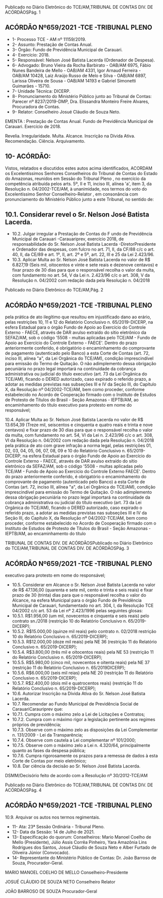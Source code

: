 Publicado  no  Diário  Eletrônico do TCE/AM,TRIBUNAL DE CONTAS DIV. DE ACÓRDÃOSPág. 1

## ACÓRDÃO Nº659/2021 -TCE -TRIBUNAL PLENO

- 1- Processo TCE - AM nº 11159/2019.
- 2- Assunto: Prestação de Contas Anual.
- 3- Órgão: Fundo de Previdência Municipal de Carauari.
- 4- Exercício: 2018.
- 5- Responsável: Nelson José Batista Lacerda (Ordenador de Despesa).
- 6- Advogado: Bruno Vieira da Rocha Barbirato - OAB/AM 6975, Fábio Nunes Bandeira de Mello - OAB/AM 4331, Igor Arnaud Ferreira - OAB/AM 10428, Laiz Araújo Russo de Melo e Silva - OAB/AM 6897, Larissa Oliveira de Sousa - OAB/AM 14193 e Gabriel Simonetti Guimarães - 15710.
- 7- Unidade Técnica: DICERP.
- 8- Pronunciamento  do  Ministério  Público  junto  ao  Tribunal  de  Contas: Parecer  nº 8237/2019-DMP, Dra. Elissandra Monteiro Freire Alvares, Procuradora de Contas.
- 9- Relator: Conselheiro Josué Cláudio de Souza Neto.

EMENTA : Prestação  de  Contas  Anual.  Fundo  de Previdência  Municipal  de  Carauari.  Exercício  de 2018.

Revelia. Irregularidade. Multa. Alcance. Inscrição na Dívida Ativa. Recomendação. Ciência. Arquivamento.

## 10-  ACÓRDÃO:

Vistos, relatados e discutidos estes autos acima identificados, ACORDAM os Excelentíssimos Senhores Conselheiros do Tribunal de Contas do Estado do Amazonas, reunidos em Sessão do Tribunal Pleno , no exercício da competência atribuída pelos arts. 5º, II e 11, inciso III, alínea 'a', item 3, da Resolução n. 04/2002-TCE/AM, à unanimidade, nos termos do voto do Excelentíssimo Senhor Conselheiro-Relator , em consonância com pronunciamento do Ministério Público junto a este Tribunal, no sentido de:

## 10.1. Considerar revel o Sr. Nelson José Batista Lacerda.

- 10.2.  Julgar irregular a Prestação  de  Contas  do F undo  de  Previdência Municipal de Carauari -Carauariprev, exercício 2018, de responsabilidade do Sr. Nelson José Batista Lacerda -DiretorPresidente e Ordenador das despesas, com fulcro no art. 71, II, da CF/88 c/c o art. 40, II, da CE/89 e art. 1º, II, art. 2º e 5º, art. 22, III e 25 da Lei 2.423/96.
- 10.3. Aplicar Multa ao Sr. Nelson  José  Batista  Lacerda no  valor de R$ 6.827,19 (Seis mil, oitocentos  e  vinte e sete  reais e dezenove centavos) e fixar prazo de 30 dias para que o responsável recolha o valor da multa, com fundamento no art. 54, V da Lei n. 2.423/96 c/c o art. 308, V da Resolução n. 04/2002 com redação dada pela Resolução n. 04/2018

Publicado  no  Diário  Eletrônico do TCE/AM,Pág. 2

## ACÓRDÃO Nº659/2021 -TCE -TRIBUNAL PLENO

pela prática de ato ilegítimo que resultou em injustificado dano ao erário, pelas restrições 10, 11 e 12 do Relatório Conclusivo n. 65/2019-DICERP, na esfera Estadual para o órgão Fundo de Apoio ao Exercício do Controle Externo - FAECE, através de DAR avulso extraído do sítio eletrônico da SEFAZ/AM, sob o código '5508 - multas aplicadas pelo TCE/AM - Fundo de  Apoio  ao  Exercício  do  Controle  Externo  -  FAECE'.  Dentro  do  prazo anteriormente conferido, é obrigatório o encaminhamento do comprovante de pagamento (autenticado pelo Banco) a esta Corte de Contas (art. 72, inciso III, alínea "a", da Lei Orgânica do TCE/AM), condição imprescindível para emissão do Termo de Quitação. O não adimplemento dessa obrigação pecuniária no prazo legal importará na continuidade da cobrança  administrativa  ou  judicial  do  título  executivo  (art.  73  da  Lei Orgânica  do  TCE/AM),  ficando  o  DERED  autorizado,  caso  expirado  o referido prazo, a adotar as medidas previstas nas subseções III e IV da Seção III,  do  Capítulo  X,  da  Resolução  nº  04/2002-TCE/AM,  bem  como proceder, conforme estabelecido no Acordo de Cooperação firmado com o Instituto de Estudos de Protesto de Títulos do Brasil - Seção Amazonas -  IEPTB/AM,  ao  encaminhamento  do  título  executivo  para  protesto  em nome do responsável;

10.4. Aplicar Multa ao Sr. Nelson  José  Batista  Lacerda no valor de R$ 13.654,39 (Treze mil, seiscentos e cinquenta e quatro reais e trinta e nove centavos) e fixar prazo de 30 dias para que o responsável recolha o valor da multa, com fundamento no art. 54, VI da Lei n. 2.423/96 c/c o art. 308,  VI  da  Resolução  n.  04/2002  com  redação  dada  pela  Resolução  n. 04/2018  pela  prática  de  ato  com  grave  infração  a  norma  legal,  pelas restrições 01, 02, 03, 04, 05, 06, 07, 08, 09 e 10 do Relatório Conclusivo n. 65/2019-DICERP, na esfera Estadual para o órgão Fundo de Apoio ao Exercício do Controle Externo - FAECE, através de DAR avulso extraído do sítio eletrônico da SEFAZ/AM, sob o código '5508 - multas aplicadas pelo  TCE/AM  -  Fundo  de  Apoio  ao  Exercício  do  Controle  Externo  FAECE'.  Dentro  do  prazo  anteriormente  conferido, é obrigatório o encaminhamento do comprovante de pagamento (autenticado pelo Banco)  a  esta  Corte  de  Contas  (art.  72,  inciso  III,  alínea  "a",  da  Lei Orgânica do TCE/AM), condição imprescindível para emissão do Termo de Quitação. O não adimplemento dessa obrigação pecuniária no prazo legal importará na continuidade da cobrança administrativa ou judicial do título  executivo (art.  73 da  Lei Orgânica do TCE/AM), ficando o DERED autorizado, caso expirado o referido prazo, a adotar as medidas previstas nas  subseções  III  e  IV  da  Seção  III,  do  Capítulo  X,  da  Resolução  nº 04/2002-TCE/AM, bem como proceder, conforme estabelecido no Acordo de Cooperação firmado com o Instituto de Estudos de Protesto de Títulos do Brasil  -  Seção  Amazonas - IEPTB/AM, ao encaminhamento do título

TRIBUNAL DE CONTAS DIV. DE ACÓRDÃOSPublicado  no  Diário  Eletrônico do TCE/AM,TRIBUNAL DE CONTAS DIV. DE ACÓRDÃOSPág. 3

## ACÓRDÃO Nº659/2021 -TCE -TRIBUNAL PLENO

executivo para protesto em nome do responsável;

- 10.5. Considerar em Alcance o Sr.  Nelson José Batista Lacerda no  valor de R$ 47.136,00 (quarenta e sete mil, cento e trinta e seis reais) e fixar prazo  de  30  (trinta)  dias para  que  o  responsável  recolha  o  valor  do Alcance, na esfera Municipal para o órgão Fundo  de  Previdência Municipal de Carauari, fundamentado no art. 304, I, da Resolução TCE 04/2002 c/c art. 53 da Lei nº 2.423/1996 pelas seguintes glosas:
- 10.5.1. R$1.956,00 (um mil, novecentos e cinquenta e seis reais) pelo contrato sn./2018 (restrição 10 do Relatório Conclusivo n. 65/2019-DICERP);
- 10.5.2. R$15.000,00 (quinze  mil  reais)  pelo  contrato  n.  02/2018 restrição 10 do Relatório Conclusivo n. 65/2019-DICERP);
- 10.5.3. R$12.000,00 (doze  mil  reais)  pela  NE  36  (restrição  11  do Relatório Conclusivo n. 65/2019-DICERP);
- 10.5.4. R$3.800,00 (três mil e oitocentos reais) pela NE 53 (restrição 11 do Relatório Conclusivo n. 65/2019-DICERP);
- 10.5.5. R$5.980,00 (cinco mil, novecentos e oitenta reais) pela NE 37 (restrição 11 do Relatório Conclusivo n. 65/2019DICERP);
- 10.5.6. R$6.000,00 (seis  mil  reias)  pela  NE  20  (restrição  11  do Relatório Conclusivo n. 65/2019-DICERP);
- 10.5.7. R$2.400,00 (dois  mil  e  quatrocentos  reais)  (restrição  11  do Relatório Conclusivo n. 65/2019-DICERP);
- 10.6.  Autorizar Inscrição na  Dívida Ativa do Sr. Nelson  José  Batista Lacerda.
- 10.7. Recomendar ao Fundo Municipal de Previdência Social de CarauariCarauriprev que:
- 10.7.1. Cumpra com o máximo zelo a Lei de Licitações e Contratos;
- 10.7.2. Cumpra  com  o  máximo  rigor  a  legislação  pertinente  aos regimes próprios de previdência;
- 10.7.3. Observe com o máximo zelo as disposições da Lei Complementar n. 131/2009 - Lei da Transparência;
- 10.7.4. Observe com cautela a Lei complementar nº 101/2000;
- 10.7.5. Observe com o máximo zelo a Lei n. 4.320/64, principalmente quanto as fases da despesa pública;
- 10.7.6. Cumpra rigorosamente os prazos para a remessa de dados à esta Corte de Contas por meio eletrônico;
- 10.8. Dar ciência da decisão ao Sr. Nelson José Batista Lacerda.

DSMM/Decisório feito de acordo com a Resolução nº 30/2012-TCE/AM

Publicado  no  Diário  Eletrônico do TCE/AM,TRIBUNAL DE CONTAS DIV. DE ACÓRDÃOSPág. 4

## ACÓRDÃO Nº659/2021 -TCE -TRIBUNAL PLENO

10.9. Arquivar os autos nos termos regimentais.

- 11-  Ata: 23ª Sessão Ordinária - Tribunal Pleno.
- 12-  Data da Sessão: 14 de Julho de 2021.
- 13-  Especificação do quorum: Conselheiros: Mario Manoel Coelho de Mello (Presidente), Júlio Assis Corrêa Pinheiro, Yara Amazônia Lins Rodrigues dos Santos, Josué Cláudio de Souza Neto e Alber Furtado de Oliveira Júnior (Convocado).
- 14-  Representante  do  Ministério  Público  de  Contas: Dr. João  Barroso  de  Souza, Procurador-Geral.

MARIO MANOEL COELHO DE MELLO Conselheiro-Presidente

JOSUÉ CLÁUDIO DE SOUZA NETO Conselheiro Relator

JOÃO BARROSO DE SOUZA Procurador-Geral
